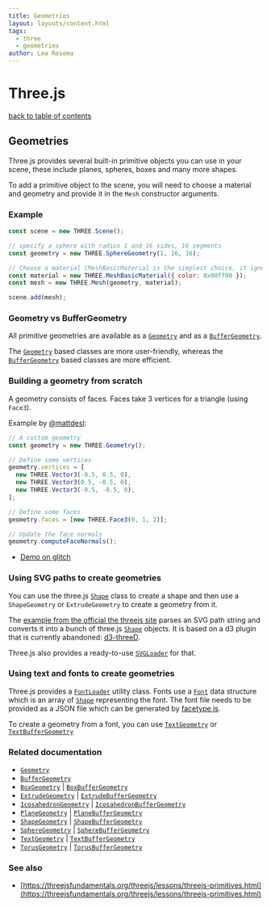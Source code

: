 ```yaml
---
title: Geometries
layout: layouts/content.html
tags:
  - three
  - geometries
author: Lea Rosema
---
```


# Three.js

[back to table of contents](../)

## Geometries

Three.js provides several built-in primitive objects you can use in your scene, these include planes, spheres, boxes and many more shapes.

To add a primitive object to the scene, you will need to choose a material and geometry and provide it
in the `Mesh` constructor arguments.

### Example

```js
const scene = new THREE.Scene();

// specify a sphere with radius 1 and 16 sides, 16 segments
const geometry = new THREE.SphereGeometry(1, 16, 16);

// Choose a material (MeshBasicMaterial is the simplest choice, it ignores lighting)
const material = new THREE.MeshBasicMaterial({ color: 0x00ff00 });
const mesh = new THREE.Mesh(geometry, material);

scene.add(mesh);
```

### Geometry vs BufferGeometry

All primitive geometries are available as a [`Geometry`](https://threejs.org/docs/index.html#api/en/core/Geometry) and as a [`BufferGeometry`](https://threejs.org/docs/index.html#api/en/core/BufferGeometry).

The [`Geometry`](https://threejs.org/docs/index.html#api/en/core/Geometry) based classes are more user-friendly, whereas the [`BufferGeometry`](https://threejs.org/docs/index.html#api/en/core/BufferGeometry) based classes are more efficient.

### Building a geometry from scratch

A geometry consists of faces. Faces take 3 vertices for a triangle (using `Face3`).

Example by [@mattdesl](https://twitter.com/mattdesl/):

```js
// A custom geometry
const geometry = new THREE.Geometry();

// Define some vertices
geometry.vertices = [
  new THREE.Vector3(-0.5, 0.5, 0),
  new THREE.Vector3(0.5, -0.5, 0),
  new THREE.Vector3(-0.5, -0.5, 0),
];

// Define some faces
geometry.faces = [new THREE.Face3(0, 1, 2)];

// Update the face normals
geometry.computeFaceNormals();
```

- [Demo on glitch](https://glitch.com/edit/#!/three-demo-geometry?path=sketch.js%3A1%3A0)

### Using SVG paths to create geometries

You can use the three.js [`Shape`](https://threejs.org/docs/index.html#api/en/extras/core/Shape) class to create a shape and then use a `ShapeGeometry` or `ExtrudeGeometry` to create a geometry from it.

The [example from the official the threejs site](https://github.com/mrdoob/three.js/blob/master/examples/webgl_geometry_extrude_shapes2.html) parses an SVG path string and converts it into a bunch of three.js [`Shape`](https://threejs.org/docs/index.html#api/en/extras/core/Shape) objects. It is based on a d3 plugin that is currently abandoned: [d3-threeD](https://github.com/asutherland/d3-threeD/blob/master/lib/d3-threeD.js).

Three.js also provides a ready-to-use [`SVGLoader`](https://threejs.org/docs/index.html#examples/en/loaders/SVGLoader) for that.

### Using text and fonts to create geometries

Three.js provides a [`FontLoader`](https://threejs.org/docs/index.html#api/en/loaders/FontLoader) utility class. Fonts use a [`Font`](https://threejs.org/docs/index.html#api/en/extras/core/Font) data structure which is an array of [`Shape`](https://threejs.org/docs/index.html#api/en/extras/core/Shape) representing the font. The font file needs to be provided as a JSON file which can
be generated by [facetype.js](https://gero3.github.io/facetype.js/).

To create a geometry from a font, you can use [`TextGeometry`](https://threejs.org/docs/index.html#api/en/geometries/TextGeometry) or [`TextBufferGeometry`](https://threejs.org/docs/index.html#api/en/geometries/TextGeometry)

### Related documentation

- [`Geometry`](https://threejs.org/docs/index.html#api/en/core/Geometry)
- [`BufferGeometry`](https://threejs.org/docs/index.html#api/en/core/BufferGeometry)
- [`BoxGeometry`](https://threejs.org/docs/index.html#api/en/geometries/BoxGeometry) | [`BoxBufferGeometry`](https://threejs.org/docs/index.html#api/en/geometries/BoxBufferGeometry)
- [`ExtrudeGeometry`](https://threejs.org/docs/index.html#api/en/geometries/ExtrudeGeometry) | [`ExtrudeBufferGeometry`](https://threejs.org/docs/index.html#api/en/geometries/ExtrudeBufferGeometry)
- [`IcosahedronGeometry`](https://threejs.org/docs/index.html#api/en/geometries/IcosahedronGeometry) | [`IcosahedronBufferGeometry`](https://threejs.org/docs/index.html#api/en/geometries/IcosahedronBufferGeometry)
- [`PlaneGeometry`](https://threejs.org/docs/index.html#api/en/geometries/PlaneGeometry) | [`PlaneBufferGeometry`](https://threejs.org/docs/index.html#api/en/geometries/PlaneBufferGeometry)
- [`ShapeGeometry`](https://threejs.org/docs/index.html#api/en/geometries/ShapeGeometry) | [`ShapeBufferGeometry`](https://threejs.org/docs/index.html#api/en/geometries/ShapeBufferGeometry)
- [`SphereGeometry`](https://threejs.org/docs/index.html#api/en/geometries/SphereGeometry) | [`SphereBufferGeometry`](https://threejs.org/docs/index.html#api/en/geometries/SphereBufferGeometry)
- [`TextGeometry`](https://threejs.org/docs/index.html#api/en/geometries/TextGeometry) | [`TextBufferGeometry`](https://threejs.org/docs/index.html#api/en/geometries/TextGeometry)
- [`TorusGeometry`](https://threejs.org/docs/index.html#api/en/geometries/TorusGeometry) | [`TorusBufferGeometry`](https://threejs.org/docs/index.html#api/en/geometries/TorusBufferGeometry)

### See also

- [https://threejsfundamentals.org/threejs/lessons/threejs-primitives.html](https://threejsfundamentals.org/threejs/lessons/threejs-primitives.html)
